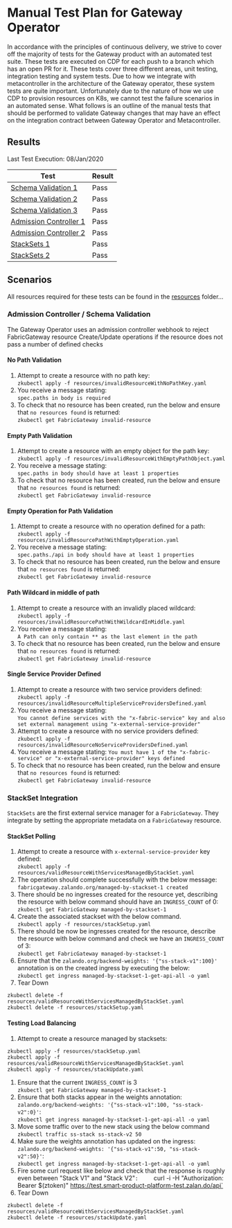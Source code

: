 # Manual Test Plan for Gateway Operator
In accordance with the principles of continuous delivery, we strive to cover off the majority of tests for the Gateway product with an automated test suite. These tests are executed on CDP for each push to a branch which has an open PR for it. These tests cover three different areas, unit testing, integration testing and system tests. Due to how we integrate with metacontroller in the architecture of the Gateway operator, these system tests are quite important. Unfortunately due to the nature of how we use CDP to provision resources on K8s, we cannot test the failure scenarios in an automated sense. What follows is an outline of the manual tests that should be performed to validate Gateway changes that may have an effect on the integration contract between Gateway Operator and Metacontroller.

## Results
Last Test Execution: 08/Jan/2020

|Test|Result|
| --- | --- |
|[Schema Validation 1](#no-path-validation)|Pass|
|[Schema Validation 2](#empty-path-validation)|Pass|
|[Schema Validation 3](#empty-operation-for-path-validation)|Pass|
|[Admission Controller 1](#path-wildcard-in-middle-of-path)|Pass|
|[Admission Controller 2](#single-service-provider-defined)|Pass|
|[StackSets 1](#stackset-polling)|Pass|
|[StackSets 2](#testing-load-balancing)|Pass|

## Scenarios
All resources required for these tests can be found in the [resources](resources) folder...

### Admission Controller / Schema Validation
The Gateway Operator uses an admission controller webhook to reject FabricGateway resource Create/Update operations if the resource does not pass a number of defined checks

#### No Path Validation
 1. Attempt to create a resource with no path key:    
   `zkubectl apply -f resources/invalidResourceWithNoPathKey.yaml`
 1. You receive a message stating:    
   `spec.paths in body is required`  
 1. To check that no resource has been created, run the below and ensure that `no resources found` is returned:    
   `zkubectl get FabricGateway invalid-resource`

#### Empty Path Validation
 1. Attempt to create a resource with an empty object for the path key:    
   `zkubectl apply -f resources/invalidResourceWithEmptyPathObject.yaml`
 1. You receive a message stating:    
   `spec.paths in body should have at least 1 properties`  
 1. To check that no resource has been created, run the below and ensure that `no resources found` is returned:    
   `zkubectl get FabricGateway invalid-resource`

#### Empty Operation for Path Validation
 1. Attempt to create a resource with no operation defined for a path:    
   `zkubectl apply -f resources/invalidResourcePathWithEmptyOperation.yaml`
 1. You receive a message stating:    
   `spec.paths./api in body should have at least 1 properties`  
 1. To check that no resource has been created, run the below and ensure that `no resources found` is returned:    
   `zkubectl get FabricGateway invalid-resource`  

#### Path Wildcard in middle of path
 1. Attempt to create a resource with an invalidly placed wildcard:    
   `zkubectl apply -f resources/invalidResourcePathWithWildcardInMiddle.yaml`
 1. You receive a message stating:    
   `A Path can only contain ** as the last element in the path`  
 1. To check that no resource has been created, run the below and ensure that `no resources found` is returned:    
   `zkubectl get FabricGateway invalid-resource`

#### Single Service Provider Defined
 1. Attempt to create a resource with two service providers defined:    
   `zkubectl apply -f resources/invalidResourceMultipleServiceProvidersDefined.yaml`
 1. You receive a message stating:    
   `You cannot define services with the "x-fabric-service" key and also set external management using "x-external-service-provider"`
 1. Attempt to create a resource with no service providers defined:    
    `zkubectl apply -f resources/invalidResourceNoServiceProvidersDefined.yaml`
 1. You receive a message stating:
    `You must have 1 of the "x-fabric-service" or "x-external-service-provider" keys defined`   
 1. To check that no resource has been created, run the below and ensure that `no resources found` is returned:    
   `zkubectl get FabricGateway invalid-resource`

### StackSet Integration
`StackSets` are the first external service manager for a `FabricGateway`. They integrate by setting the appropriate metadata on a `FabricGateway` resource.

#### StackSet Polling
 1. Attempt to create a resource with `x-external-service-provider` key defined:    
   `zkubectl apply -f resources/validResourceWithServicesManagedByStackSet.yaml`
 1. The operation should complete successfully with the below message:    
   `fabricgateway.zalando.org/managed-by-stackset-1 created`
 1. There should be no ingresses created for the resource yet, describing the resource with below command should have an `INGRESS_COUNT` of 0:    
   `zkubectl get FabricGateway managed-by-stackset-1`
 1. Create the associated stackset with the below command.    
   `zkubectl apply -f resources/stackSetup.yaml`
 1. There should be now be ingresses created for the resource, describe the resource with below command and check we have an `INGRESS_COUNT` of 3:    
   `zkubectl get FabricGateway managed-by-stackset-1`
 1. Ensure that the `zalando.org/backend-weights: '{"ss-stack-v1":100}'` annotation is on the created ingress by executing the below:    
   `zkubectl get ingress managed-by-stackset-1-get-api-all -o yaml`
 1. Tear Down    
   ```
  zkubectl delete -f resources/validResourceWithServicesManagedByStackSet.yaml    
  zkubectl delete -f resources/stackSetup.yaml
   ```

#### Testing Load Balancing
  1. Attempt to create a resource managed by stacksets:    
   ```
   zkubectl apply -f resources/stackSetup.yaml    
   zkubectl apply -f resources/validResourceWithServicesManagedByStackSet.yaml    
   zkubectl apply -f resources/stackUpdate.yaml    
   ```    
  1. Ensure that the current `INGRESS_COUNT` is 3    
    `zkubectl get FabricGateway managed-by-stackset-1`
  1. Ensure that both stacks appear in the weights annotation: `zalando.org/backend-weights: '{"ss-stack-v1":100, "ss-stack-v2":0}'`:    
     `zkubectl get ingress managed-by-stackset-1-get-api-all -o yaml`
  1. Move some traffic over to the new stack using the below command    
    `zkubectl traffic ss-stack ss-stack-v2 50`
  1. Make sure the weights annotation has updated on the ingress: `zalando.org/backend-weights: '{"ss-stack-v1":50, "ss-stack-v2":50}'`:    
    `zkubectl get ingress managed-by-stackset-1-get-api-all -o yaml`
  1. Fire some curl request like below and check that the response is roughly even between "Stack V1" and "Stack V2"`:    
    `curl -i -H "Authorization: Bearer $(ztoken)" https://test.smart-product-platform-test.zalan.do/api`    
  1. Tear Down    
   ```
   zkubectl delete -f resources/validResourceWithServicesManagedByStackSet.yaml    
   zkubectl delete -f resources/stackUpdate.yaml
   ```